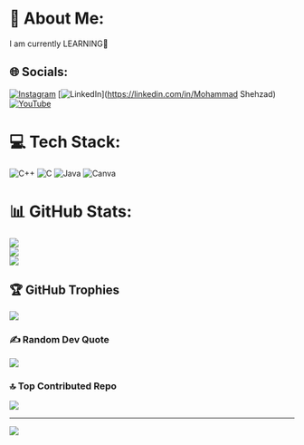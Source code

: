 # 💫 About Me:
I am currently LEARNING📢


## 🌐 Socials:
[![Instagram](https://img.shields.io/badge/Instagram-%23E4405F.svg?logo=Instagram&logoColor=white)](https://instagram.com/shehzad_speaks) [![LinkedIn](https://img.shields.io/badge/LinkedIn-%230077B5.svg?logo=linkedin&logoColor=white)](https://linkedin.com/in/Mohammad Shehzad) [![YouTube](https://img.shields.io/badge/YouTube-%23FF0000.svg?logo=YouTube&logoColor=white)](https://youtube.com/@shehzad_speaks) 

# 💻 Tech Stack:
![C++](https://img.shields.io/badge/c++-%2300599C.svg?style=for-the-badge&logo=c%2B%2B&logoColor=white) ![C](https://img.shields.io/badge/c-%2300599C.svg?style=for-the-badge&logo=c&logoColor=white) ![Java](https://img.shields.io/badge/java-%23ED8B00.svg?style=for-the-badge&logo=openjdk&logoColor=white) ![Canva](https://img.shields.io/badge/Canva-%2300C4CC.svg?style=for-the-badge&logo=Canva&logoColor=white)
# 📊 GitHub Stats:
![](https://github-readme-stats.vercel.app/api?username=Shehzadchouhan&theme=one_dark_pro&hide_border=false&include_all_commits=false&count_private=false)<br/>
![](https://github-readme-streak-stats.herokuapp.com/?user=Shehzadchouhan&theme=one_dark_pro&hide_border=false)<br/>
![](https://github-readme-stats.vercel.app/api/top-langs/?username=Shehzadchouhan&theme=one_dark_pro&hide_border=false&include_all_commits=false&count_private=false&layout=compact)

## 🏆 GitHub Trophies
![](https://github-profile-trophy.vercel.app/?username=Shehzadchouhan&theme=onedark&no-frame=false&no-bg=false&margin-w=4)

### ✍️ Random Dev Quote
![](https://quotes-github-readme.vercel.app/api?type=horizontal&theme=radical)

### 🔝 Top Contributed Repo
![](https://github-contributor-stats.vercel.app/api?username=Shehzadchouhan&limit=5&theme=dark&combine_all_yearly_contributions=true)

---
[![](https://visitcount.itsvg.in/api?id=Shehzadchouhan&icon=1&color=1)](https://visitcount.itsvg.in)

<!-- Proudly created with GPRM ( https://gprm.itsvg.in ) -->
